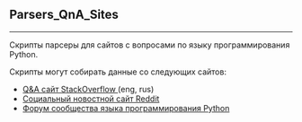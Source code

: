 ## Parsers_QnA_Sites
---
Скрипты парсеры для сайтов с вопросами по языку программирования Python.  

Скрипты могут собирать данные со следующих сайтов:
* [Q&A сайт StackOverflow ](https://stackoverflow.com/questions/tagged/python) (eng, rus)
* [Cоциальный новостной сайт Reddit](https://www.reddit.com/r/Python/)
* [Форум сообщества языка программирования Python](https://python-forum.io/)
